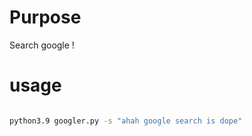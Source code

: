 # Purpose

Search google !

# usage 
```bash

python3.9 googler.py -s "ahah google search is dope"

```
